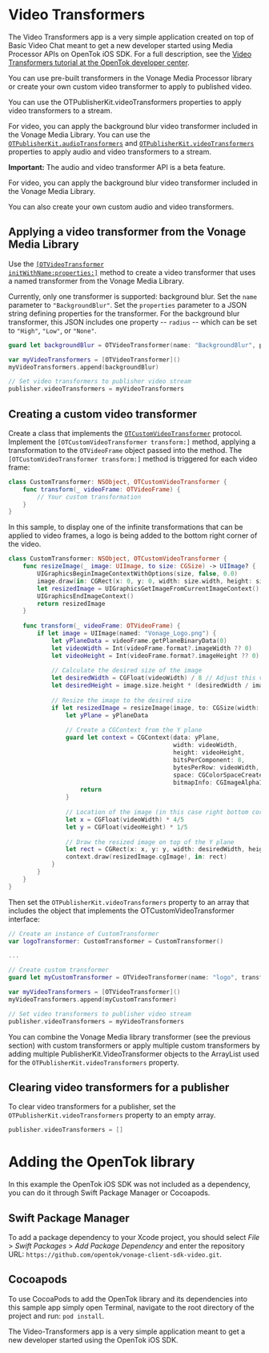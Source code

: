 Video Transformers
======================

The Video Transformers app is a very simple application created on top of Basic Video Chat meant to get a new developer started using Media Processor APIs on OpenTok iOS SDK. For a full description, see the [Video Transformers tutorial at the
OpenTok developer center](https://tokbox.com/developer/guides/vonage-media-processor/ios).

You can use pre-built transformers in the Vonage Media Processor library or create your own custom video transformer to apply to published video.

You can use the OTPublisherKit.videoTransformers properties to apply video transformers to a stream.

For video, you can apply the background blur video transformer included in the Vonage Media Library.
You can use the <a href="/developer/sdks/ios/reference/Classes/OTPublisherKit.html#//api/name/audioTransformers"><code>OTPublisherKit.audioTransformers</code></a> and
<a href="/developer/sdks/ios/reference/Classes/OTPublisherKit.html#//api/name/videoTransformers"><code>OTPublisherKit.videoTransformers</code></a>
properties to apply audio and video transformers to a stream.

<p class="important">
  <b>Important:</b> The audio and video transformer API is a beta feature.
</p>

For video, you can apply the background blur video transformer included in the Vonage Media Library.

You can also create your own custom audio and video transformers.

## Applying a video transformer from the Vonage Media Library

Use the <a href="/developer/sdks/ios/reference/Classes/OTVideoTransformer.html#//api/name/initWithName:properties:"><code>[OTVideoTransformer initWithName:properties:]</code></a>
method to create a video transformer that uses a named transformer from the Vonage Media Library.

Currently, only one transformer is supported: background blur. Set the `name` parameter to `"BackgroundBlur"`.
Set the `properties` parameter to a JSON string defining properties for the transformer.
For the background blur transformer, this JSON includes one property -- `radius` -- which can be set
to `"High"`, `"Low"`, or `"None"`.

```swift
guard let backgroundBlur = OTVideoTransformer(name: "BackgroundBlur", properties: "{\"radius\":\"High\"}") else { return }

var myVideoTransformers = [OTVideoTransformer]()
myVideoTransformers.append(backgroundBlur)

// Set video transformers to publisher video stream
publisher.videoTransformers = myVideoTransformers
```

## Creating a custom video transformer

Create a class that implements the <a href="/developer/sdks/ios/reference/Protocols/OTCustomVideoTransformer.html"><code>OTCustomVideoTransformer</code></a> 
protocol. Implement the `[OTCustomVideoTransformer transform:]` method, applying a transformation to the `OTVideoFrame` object passed into the method. The `[OTCustomVideoTransformer transform:]` method is triggered for each video frame:

```swift
class CustomTransformer: NSObject, OTCustomVideoTransformer {    
    func transform(_ videoFrame: OTVideoFrame) {
        // Your custom transformation
    }
}
```

In this sample, to display one of the infinite transformations that can be applied to video frames, a logo is being added to the bottom right corner of the video.

```swift
class CustomTransformer: NSObject, OTCustomVideoTransformer {
    func resizeImage(_ image: UIImage, to size: CGSize) -> UIImage? {
        UIGraphicsBeginImageContextWithOptions(size, false, 0.0)
        image.draw(in: CGRect(x: 0, y: 0, width: size.width, height: size.height))
        let resizedImage = UIGraphicsGetImageFromCurrentImageContext()
        UIGraphicsEndImageContext()
        return resizedImage
    }
    
    func transform(_ videoFrame: OTVideoFrame) {
        if let image = UIImage(named: "Vonage_Logo.png") {
            let yPlaneData = videoFrame.getPlaneBinaryData(0)
            let videoWidth = Int(videoFrame.format?.imageWidth ?? 0)
            let videoHeight = Int(videoFrame.format?.imageHeight ?? 0)
            
            // Calculate the desired size of the image
            let desiredWidth = CGFloat(videoWidth) / 8 // Adjust this value as needed
            let desiredHeight = image.size.height * (desiredWidth / image.size.width)
            
            // Resize the image to the desired size
            if let resizedImage = resizeImage(image, to: CGSize(width: desiredWidth, height: desiredHeight)) {
                let yPlane = yPlaneData
                
                // Create a CGContext from the Y plane
                guard let context = CGContext(data: yPlane,
                                              width: videoWidth,
                                              height: videoHeight,
                                              bitsPerComponent: 8,
                                              bytesPerRow: videoWidth,
                                              space: CGColorSpaceCreateDeviceGray(),
                                              bitmapInfo: CGImageAlphaInfo.none.rawValue) else {
                    return
                }
                
                // Location of the image (in this case right bottom corner)
                let x = CGFloat(videoWidth) * 4/5
                let y = CGFloat(videoHeight) * 1/5
                
                // Draw the resized image on top of the Y plane
                let rect = CGRect(x: x, y: y, width: desiredWidth, height: desiredHeight)
                context.draw(resizedImage.cgImage!, in: rect)
            }
        }
    }
}
``` 

Then set the `OTPublisherKit.videoTransformers` property to an array that includes the object that implements the
OTCustomVideoTransformer interface:

```swift 
// Create an instance of CustomTransformer
var logoTransformer: CustomTransformer = CustomTransformer()

...

// Create custom transformer
guard let myCustomTransformer = OTVideoTransformer(name: "logo", transformer: logoTransformer)  else { return }

var myVideoTransformers = [OTVideoTransformer]()
myVideoTransformers.append(myCustomTransformer)

// Set video transformers to publisher video stream
publisher.videoTransformers = myVideoTransformers
```

You can combine the Vonage Media library transformer (see the previous section) with custom transformers or apply
multiple custom transformers by adding multiple PublisherKit.VideoTransformer objects to the ArrayList used
for the `OTPublisherKit.videoTransformers` property.

## Clearing video transformers for a publisher

To clear video transformers for a publisher, set the `OTPublisherKit.videoTransformers` property to an empty array.

```objectivec
publisher.videoTransformers = []
```

Adding the OpenTok library
==========================
In this example the OpenTok iOS SDK was not included as a dependency,
you can do it through Swift Package Manager or Cocoapods.


Swift Package Manager
---------------------
To add a package dependency to your Xcode project, you should select 
*File* > *Swift Packages* > *Add Package Dependency* and enter the repository URL:
`https://github.com/opentok/vonage-client-sdk-video.git`.


Cocoapods
---------
To use CocoaPods to add the OpenTok library and its dependencies into this sample app
simply open Terminal, navigate to the root directory of the project and run: `pod install`.


The Video-Transformers app is a very simple application meant to get a new developer
started using the OpenTok iOS SDK.